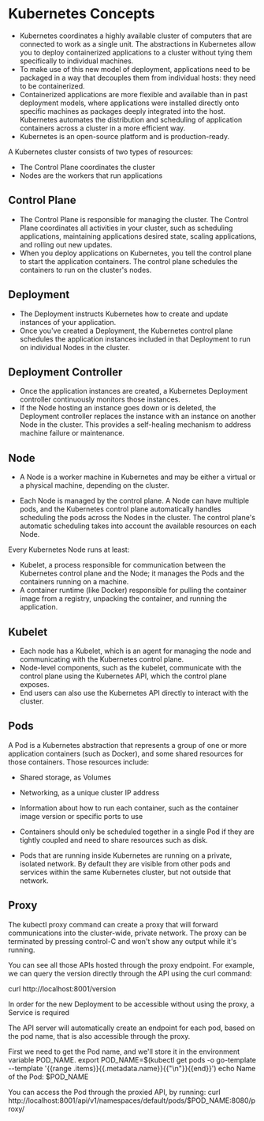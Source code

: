 # Kubernetes Concepts

- Kubernetes coordinates a highly available cluster of computers that are connected to work as a single unit. The abstractions in Kubernetes allow you to deploy containerized applications to a cluster without tying them specifically to individual machines.
- To make use of this new model of deployment, applications need to be packaged in a way that decouples them from individual hosts: they need to be containerized.
- Containerized applications are more flexible and available than in past deployment models, where applications were installed directly onto specific machines as packages deeply integrated into the host. Kubernetes automates the distribution and scheduling of application containers across a cluster in a more efficient way.
- Kubernetes is an open-source platform and is production-ready.


A Kubernetes cluster consists of two types of resources:

- The Control Plane coordinates the cluster
- Nodes are the workers that run applications

## Control Plane

- The Control Plane is responsible for managing the cluster. The Control Plane coordinates all activities in your cluster, such as scheduling applications, maintaining applications desired state, scaling applications, and rolling out new updates.
- When you deploy applications on Kubernetes, you tell the control plane to start the application containers. The control plane schedules the containers to run on the cluster's nodes.


## Deployment

- The Deployment instructs Kubernetes how to create and update instances of your application.
- Once you've created a Deployment, the Kubernetes control plane schedules the application instances included in that Deployment to run on individual Nodes in the cluster.

## Deployment Controller

- Once the application instances are created, a Kubernetes Deployment controller continuously monitors those instances.
- If the Node hosting an instance goes down or is deleted, the Deployment controller replaces the instance with an instance on another Node in the cluster. This provides a self-healing mechanism to address machine failure or maintenance.

## Node

- A Node is a worker machine in Kubernetes and may be either a virtual or a physical machine, depending on the cluster.

- Each Node is managed by the control plane. A Node can have multiple pods, and the Kubernetes control plane automatically handles scheduling the pods across the Nodes in the cluster. The control plane's automatic scheduling takes into account the available resources on each Node.

Every Kubernetes Node runs at least:

- Kubelet, a process responsible for communication between the Kubernetes control plane and the Node; it manages the Pods and the containers running on a machine.
- A container runtime (like Docker) responsible for pulling the container image from a registry, unpacking the container, and running the application.

## Kubelet

- Each node has a Kubelet, which is an agent for managing the node and communicating with the Kubernetes control plane.
- Node-level components, such as the kubelet, communicate with the control plane using the Kubernetes API, which the control plane exposes.
- End users can also use the Kubernetes API directly to interact with the cluster.

## Pods

A Pod is a Kubernetes abstraction that represents a group of one or more application containers (such as Docker), and some shared resources for those containers. Those resources include:

- Shared storage, as Volumes
- Networking, as a unique cluster IP address
- Information about how to run each container, such as the container image version or specific ports to use

- Containers should only be scheduled together in a single Pod if they are tightly coupled and need to share resources such as disk.

- Pods that are running inside Kubernetes are running on a private, isolated network. By default they are visible from other pods and services within the same Kubernetes cluster, but not outside that network.


## Proxy

The kubectl proxy command can create a proxy that will forward communications into the cluster-wide, private network. The proxy can be terminated by pressing control-C and won't show any output while it's running.

You can see all those APIs hosted through the proxy endpoint. For example, we can query the version directly through the API using the curl command:

curl http://localhost:8001/version

In order for the new Deployment to be accessible without using the proxy, a Service is required

The API server will automatically create an endpoint for each pod, based on the pod name, that is also accessible through the proxy.

First we need to get the Pod name, and we'll store it in the environment variable POD_NAME.
export POD_NAME=$(kubectl get pods -o go-template --template '{{range .items}}{{.metadata.name}}{{"\n"}}{{end}}')
echo Name of the Pod: $POD_NAME

You can access the Pod through the proxied API, by running:
curl http://localhost:8001/api/v1/namespaces/default/pods/$POD_NAME:8080/proxy/

